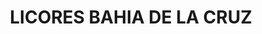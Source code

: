 ---
title: "LICORES BAHIA DE LA CRUZ"
url: /buenaventura/licores-bahia-de-la-cruz/
shop: Spirituosen
---